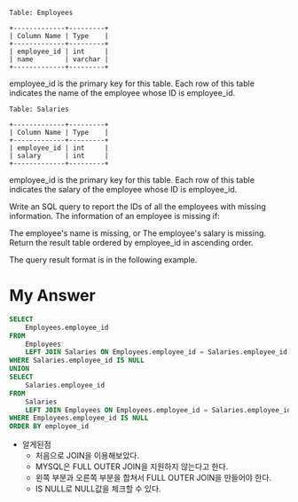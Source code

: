 ```
Table: Employees

+-------------+---------+
| Column Name | Type    |
+-------------+---------+
| employee_id | int     |
| name        | varchar |
+-------------+---------+
```
employee_id is the primary key for this table.
Each row of this table indicates the name of the employee whose ID is employee_id.

```
Table: Salaries

+-------------+---------+
| Column Name | Type    |
+-------------+---------+
| employee_id | int     |
| salary      | int     |
+-------------+---------+
```
employee_id is the primary key for this table.
Each row of this table indicates the salary of the employee whose ID is employee_id.

Write an SQL query to report the IDs of all the employees with missing information. The information of an employee is missing if:

The employee's name is missing, or
The employee's salary is missing.
Return the result table ordered by employee_id in ascending order.

The query result format is in the following example.

# My Answer
```sql
SELECT 
    Employees.employee_id
FROM 
    Employees 
    LEFT JOIN Salaries ON Employees.employee_id = Salaries.employee_id
WHERE Salaries.employee_id IS NULL
UNION
SELECT 
    Salaries.employee_id
FROM
    Salaries
    LEFT JOIN Employees ON Employees.employee_id = Salaries.employee_id
WHERE Employees.employee_id IS NULL
ORDER BY employee_id
```
- 알게된점
    - 처음으로 JOIN을 이용해보았다. 
    - MYSQL은 FULL OUTER JOIN을 지원하지 않는다고 한다. 
    - 왼쪽 부분과 오른쪽 부분을 합쳐서 FULL OUTER JOIN을 만들어야 한다.
    - IS NULL로 NULL값을 체크할 수 있다. 
    